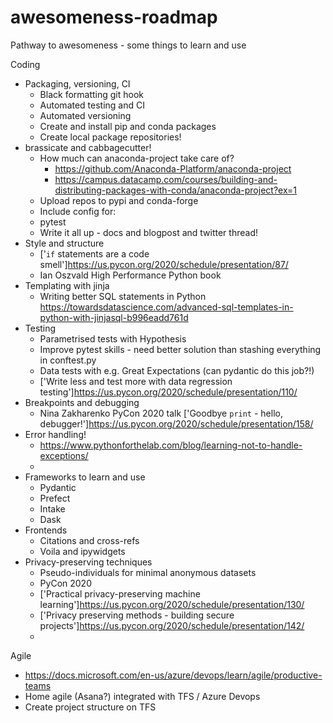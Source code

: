 # awesomeness-roadmap
Pathway to awesomeness - some things to learn and use

Coding

* Packaging, versioning, CI
  * Black formatting git hook
  * Automated testing and CI
  * Automated versioning
  * Create and install pip and conda packages
  * Create local package repositories!
* brassicate and cabbagecutter!
  * How much can anaconda-project take care of? 
    * https://github.com/Anaconda-Platform/anaconda-project
    * https://campus.datacamp.com/courses/building-and-distributing-packages-with-conda/anaconda-project?ex=1
  * Upload repos to pypi and conda-forge
  * Include config for:
   * pytest
  * Write it all up - docs and blogpost and twitter thread!
* Style and structure
  * ['`if` statements are a code smell']https://us.pycon.org/2020/schedule/presentation/87/
  * Ian Oszvald High Performance Python book
* Templating with jinja
  * Writing better SQL statements in Python https://towardsdatascience.com/advanced-sql-templates-in-python-with-jinjasql-b996eadd761d
* Testing
  * Parametrised tests with Hypothesis
  * Improve pytest skills - need better solution than stashing everything in conftest.py
  * Data tests with e.g. Great Expectations (can pydantic do this job?!)
  * ['Write less and test more with data regression testing']https://us.pycon.org/2020/schedule/presentation/110/
* Breakpoints and debugging
  * Nina Zakharenko PyCon 2020 talk ['Goodbye `print` - hello, debugger!']https://us.pycon.org/2020/schedule/presentation/158/
* Error handling!
  * https://www.pythonforthelab.com/blog/learning-not-to-handle-exceptions/
  * 
* Frameworks to learn and use
  * Pydantic
  * Prefect
  * Intake
  * Dask
* Frontends
  * Citations and cross-refs
  * Voila and ipywidgets
* Privacy-preserving techniques
  * Pseudo-individuals for minimal anonymous datasets
  * PyCon 2020 
   * ['Practical privacy-preserving machine learning']https://us.pycon.org/2020/schedule/presentation/130/
   * ['Privacy preserving methods - building secure projects']https://us.pycon.org/2020/schedule/presentation/142/
   * 

  
  
Agile

* https://docs.microsoft.com/en-us/azure/devops/learn/agile/productive-teams
* Home agile (Asana?) integrated with TFS / Azure Devops
* Create project structure on TFS


